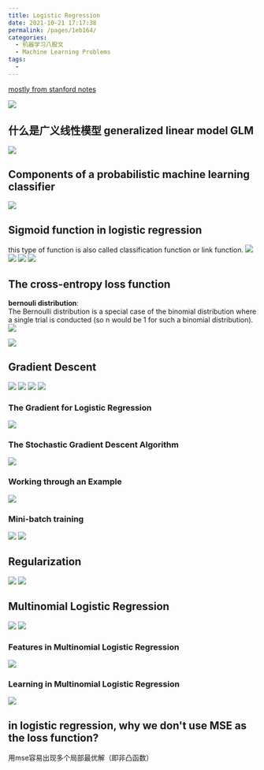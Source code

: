 ```yaml
---
title: Logistic Regression
date: 2021-10-21 17:17:38
permalink: /pages/1eb164/
categories:
  - 机器学习八股文
  - Machine Learning Problems
tags:
  - 
---
```

[mostly from stanford notes](https://web.stanford.edu/~jurafsky/slp3/5.pdf)


![](https://raw.githubusercontent.com/emmableu/image/master/202209202349541.png)


## 什么是广义线性模型 generalized linear model GLM

![](https://raw.githubusercontent.com/emmableu/image/master/202209140008911.png)





## Components of a probabilistic machine learning classifier
![](https://raw.githubusercontent.com/emmableu/image/master/logistic-regression-0.png)
## Sigmoid function in logistic regression
this type of function is also called classification function or link function. 
![](https://raw.githubusercontent.com/emmableu/image/master/logistic-regression-1.png)
![](https://raw.githubusercontent.com/emmableu/image/master/logistic-regression-2.png)
![](https://raw.githubusercontent.com/emmableu/image/master/logistic-regression-3.png)
![](https://raw.githubusercontent.com/emmableu/image/master/logistic-regression-4.png)

## The cross-entropy loss function
**bernouli distribution**:   
The Bernoulli distribution is a special case of the binomial distribution where a single trial is conducted (so n would be 1 for such a binomial distribution).
![](https://raw.githubusercontent.com/emmableu/image/master/logistic-regression-6.png)


![](https://raw.githubusercontent.com/emmableu/image/master/logistic-regression-5.png)


## Gradient Descent 
![](https://raw.githubusercontent.com/emmableu/image/master/logistic-regression-7.png)
![](https://raw.githubusercontent.com/emmableu/image/master/logistic-regression-8.png)
![](https://raw.githubusercontent.com/emmableu/image/master/logistic-regression-9.png)
![](https://raw.githubusercontent.com/emmableu/image/master/logistic-regression-10.png)
### The Gradient for Logistic Regression
![](https://raw.githubusercontent.com/emmableu/image/master/logistic-regression-11.png)
### The Stochastic Gradient Descent Algorithm
![](https://raw.githubusercontent.com/emmableu/image/master/logistic-regression-12.png)
### Working through an Example
![](https://raw.githubusercontent.com/emmableu/image/master/logistic-regression-13.png)
### Mini-batch training
![](https://raw.githubusercontent.com/emmableu/image/master/logistic-regression-14.png)
![](https://raw.githubusercontent.com/emmableu/image/master/logistic-regression-15.png)

## Regularization
![](https://raw.githubusercontent.com/emmableu/image/master/logistic-regression-16.png)
![](https://raw.githubusercontent.com/emmableu/image/master/logistic-regression-17.png)

## Multinomial Logistic Regression
![](https://raw.githubusercontent.com/emmableu/image/master/logistic-regression-18.png)
![](https://raw.githubusercontent.com/emmableu/image/master/logistic-regression-19.png)
### Features in Multinomial Logistic Regression
![](https://raw.githubusercontent.com/emmableu/image/master/logistic-regression-20.png)
### Learning in Multinomial Logistic Regression
![](https://raw.githubusercontent.com/emmableu/image/master/logistic-regression-21.png)

## in logistic regression, why we don't use MSE as the loss function?
用mse容易出现多个局部最优解（即非凸函数）
